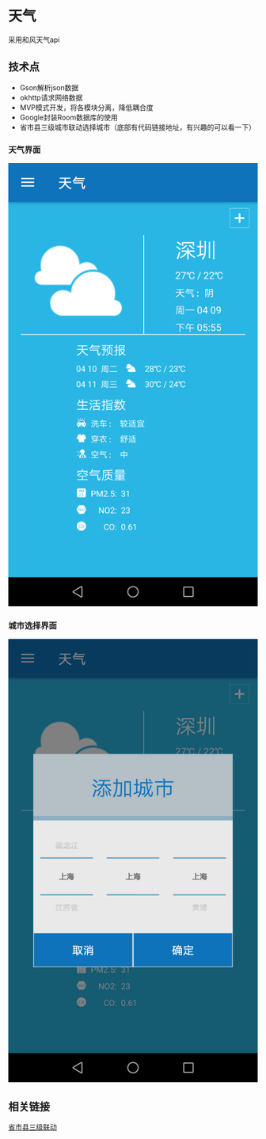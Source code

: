 天气
===
采用和风天气api<br>

## 技术点
- Gson解析json数据
- okhttp请求网络数据
- MVP模式开发，将各模块分离，降低耦合度
- Google封装Room数据库的使用
- 省市县三级城市联动选择城市（底部有代码链接地址，有兴趣的可以看一下）

### 天气界面

![](https://github.com/dannycx/HeWeather/raw/master/screenshot/Screenshot_weather.png)  

### 城市选择界面

![](https://github.com/dannycx/HeWeather/raw/master/screenshot/Screenshot_citypicker.png)  


## 相关链接
[省市县三级联动](https://github.com/dannycx/AddressSelector)

